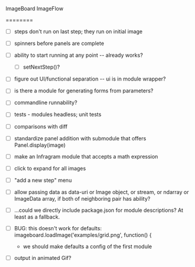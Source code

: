 ImageBoard
ImageFlow

========

* [ ] steps don't run on last step; they run on initial image

* [ ] spinners before panels are complete
* [ ] ability to start running at any point -- already works?
  * [ ] setNextStep()?

* [ ] figure out UI/functional separation -- ui is in module wrapper?
* [ ] is there a module for generating forms from parameters?
* [ ] commandline runnability?
* [ ] tests - modules headless; unit tests
* [ ] comparisons with diff
* [ ] standardize panel addition with submodule that offers Panel.display(image)

* [ ] make an Infragram module that accepts a math expression
* [ ] click to expand for all images
* [ ] "add a new step" menu

* [ ] allow passing data as data-uri or Image object, or stream, or ndarray or ImageData array, if both of neighboring pair has ability?
* [ ] ...could we directly include package.json for module descriptions? At least as a fallback.

* [ ] BUG: this doesn't work for defaults:  imageboard.loadImage('examples/grid.png', function() {
  * we should make defaults a config of the first module

* [ ] output in animated Gif? 

